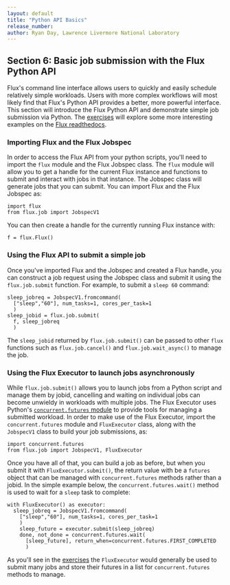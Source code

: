 ```yaml
---
layout: default
title: "Python API Basics"
release_number:
author: Ryan Day, Lawrence Livermore National Laboratory
---
```


## Section 6: Basic job submission with the Flux Python API
Flux's command line interface allows users to quickly and easily schedule relatively simple workloads. Users with more complex workflows will most likely find that Flux's Python API provides a better, more powerful interface. This section will introduce the Flux Python API and demonstrate simple job submission via Python. The [exercises](exercise6.md) will explore some more interesting examples on the [Flux readthedocs](https://flux-framework.readthedocs.io/projects/flux-workflow-examples/en/latest/index.html).
### Importing Flux and the Flux Jobspec
In order to access the Flux API from your python scripts, you'll need to import the `flux` module and the Flux Jobspec class. The `flux` module will allow you to get a handle for the current Flux instance and functions to submit and interact with jobs in that instance. The Jobspec class will generate jobs that you can submit. You can import Flux and the Flux Jobspec as:
```
import flux
from flux.job import JobspecV1
```
You can then create a handle for the currently running Flux instance with:
```
f = flux.Flux()
```
### Using the Flux API to submit a simple job
Once you've imported Flux and the Jobspec and created a Flux handle, you can construct a job request using the Jobspec class and submit it using the `flux.job.submit` function. For example, to submit a `sleep 60` command:
```
sleep_jobreq = JobspecV1.fromcommand(
  ["sleep","60"], num_tasks=1, cores_per_task=1
  )
sleep_jobid = flux.job.submit(
  f, sleep_jobreq
  )
```
The `sleep_jobid` returned by `flux.job.submit()` can be passed to other `flux` functions such as `flux.job.cancel()` and `flux.job.wait_async()` to manage the job.
### Using the Flux Executor to launch jobs asynchronously
While `flux.job.submit()` allows you to launch jobs from a Python script and manage them by jobid, cancelling and waiting on individual jobs can become unwieldy in workloads with multiple jobs. The Flux Executor uses Python's [`concurrent.futures` module](https://docs.python.org/3/library/concurrent.futures.html) to provide tools for managing a submitted workload. In order to make use of the Flux Executor, import the `concurrent.futures` module and `FluxExecutor` class, along with the `JobspecV1` class to build your job submissions, as:
```
import concurrent.futures
from flux.job import JobspecV1, FluxExecutor
```
Once you have all of that, you can build a job as before, but when you submit it with `FluxExecutor.submit()`, the return value with be a `futures` object that can be managed with `concurrent.futures` methods rather than a jobid. In the simple example below, the `concurrent.futures.wait()` method is used to wait for a `sleep` task to complete:
```
with FluxExecutor() as executor:
  sleep_jobreq = JobspecV1.fromcommand(
    ["sleep","60"], num_tasks=1, cores_per_task=1
    )
    sleep_future = executor.submit(sleep_jobreq)
    done, not_done = concurrent.futures.wait(
      [sleep_future], return_when=concurrent.futures.FIRST_COMPLETED
      )
```
As you'll see in the [exercises](exercise6.md) the `FluxExecutor` would generally be used to submit many jobs and store their futures in a list for `concurrent.futures` methods to manage.
